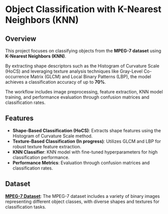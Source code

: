# **Object Classification with K-Nearest Neighbors (KNN)**

## **Overview**

This project focuses on classifying objects from the **MPEG-7 dataset** using **K-Nearest Neighbors (KNN)**. 

By extracting shape descriptors such as the Histogram of Curvature Scale (HoCS) and leveraging texture analysis techniques like Gray-Level Co-occurrence Matrix (GLCM) and Local Binary Patterns (LBP), the model achieves a classification accuracy of up to **70%**. 

The workflow includes image preprocessing, feature extraction, KNN model training, and performance evaluation through confusion matrices and classification rates.

## **Features**
* **Shape-Based Classification (HoCS)**: Extracts shape features using the Histogram of Curvature Scale method.
* **Texture-Based Classification (In progress)**: Utilizes GLCM and LBP for robust texture feature extraction.
* **KNN Classifier**: KNN model with fine-tuned hyperparameters for high classification performance.
* **Performance Metrics**: Evaluation through confusion matrices and classification rates.

## **Dataset**
**[MPEG-7 Dataset](https://dabi.temple.edu/external/shape/MPEG7/dataset.html)**: The MPEG-7 dataset includes a variety of binary images representing different object classes, with diverse shapes and textures for classification tasks.
